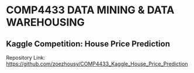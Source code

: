 # COMP4433 DATA MINING & DATA WAREHOUSING
## Kaggle Competition: House Price Prediction

Repository Link: https://github.com/zoezhousy/COMP4433_Kaggle_House_Price_Prediction